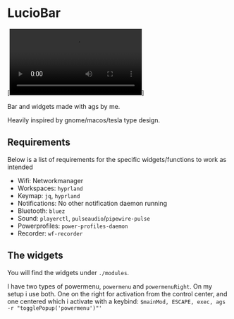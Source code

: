 # LucioBar

[![Preview Video](./preview/video.mp4)]

Bar and widgets made with ags by me.

Heavily inspired by gnome/macos/tesla type design.



## Requirements

Below is a list of requirements for the specific widgets/functions to work as intended

* Wifi: Networkmanager
* Workspaces: `hyprland`
* Keymap: `jq`, `hyprland`
* Notifications: No other notification daemon running
* Bluetooth: `bluez`
* Sound: `playerctl`, `pulseaudio`/`pipewire-pulse`
* Powerprofiles: `power-profiles-daemon`
* Recorder: `wf-recorder`

## The widgets

You will find the widgets under `./modules`.

I have two types of powermenu, `powermenu` and `powermenuRight`. On my setup i use both. One on the right for activation from the control center, and one centered which i activate with a keybind: `$mainMod, ESCAPE, exec, ags -r "togglePopup('powermenu')"'`
